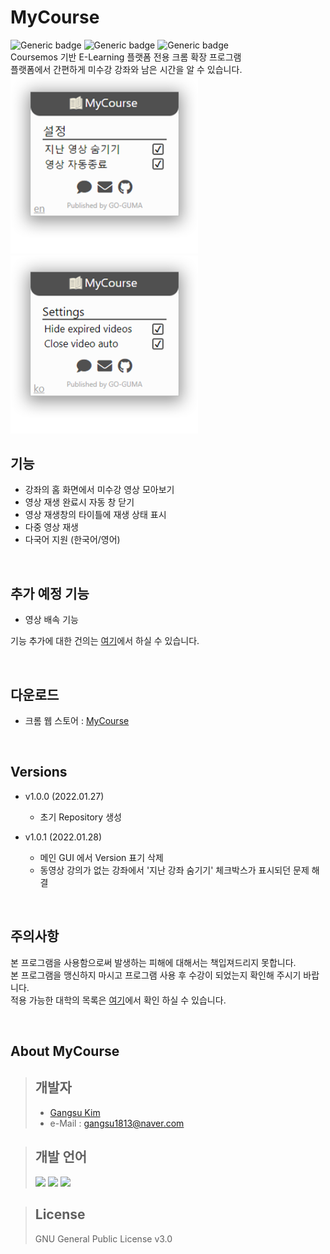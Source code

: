 # MyCourse
![Generic badge](https://img.shields.io/badge/Version-1.1.0-green.svg)
![Generic badge](https://img.shields.io/badge/Publishing-1.1.0-green.svg)
![Generic badge](https://img.shields.io/badge/Last_Update-2022Jan31-green.svg)  
Coursemos 기반 E-Learning 플랫폼 전용 크롬 확장 프로그램   
플랫폼에서 간편하게 미수강 강좌와 남은 시간을 알 수 있습니다.  
<img src="Images/MainGUI_v1.1.0.ko.png" width="300"/>
<img src="Images/MainGUI_v1.1.0.en.png" width="300"/>   

## 기능
- 강좌의 홈 화면에서 미수강 영상 모아보기
- 영상 재생 완료시 자동 창 닫기
- 영상 재생창의 타이틀에 재생 상태 표시
- 다중 영상 재생
- 다국어 지원 (한국어/영어)

<br>

## 추가 예정 기능
- 영상 배속 기능  

기능 추가에 대한 건의는 [여기][MyCourseFeedback]에서 하실 수 있습니다.

<br>

## 다운로드
- 크롬 웹 스토어 : [MyCourse][MyCourse_Chrome]

<br>

## Versions
* v1.0.0 (2022.01.27)
  * 초기 Repository 생성

* v1.0.1 (2022.01.28)
  * 메인 GUI 에서 Version 표기 삭제
  * 동영상 강의가 없는 강좌에서 '지난 강좌 숨기기' 체크박스가 표시되던 문제 해결

<br>

## 주의사항
본 프로그램을 사용함으로써 발생하는 피해에 대해서는 책입져드리지 못합니다.  
본 프로그램을 맹신하지 마시고 프로그램 사용 후 수강이 되었는지 확인해 주시기 바랍니다.  
적용 가능한 대학의 목록은 [여기][Univ]에서 확인 하실 수 있습니다.  

<br>

## About MyCourse
> ## 개발자
> * [Gangsu Kim][GangsuKim]
> * e-Mail : gangsu1813@naver.com

> ## 개발 언어
> <img height="30" src="https://img.shields.io/badge/HTML5-E34F26?style=flat-square&logo=HTML5&logoColor=white"/> <img height="30" src="https://img.shields.io/badge/CSS3-1572B6?style=flat-square&logo=CSS3&logoColor=white"/> <img height="30" src="https://img.shields.io/badge/JavaScript-F7DF1E?style=flat-square&logo=JavaScript&logoColor=white"/>

> ## License
> GNU General Public License v3.0 
<!-- Markdwon Links-->
[GangsuKim]: https://github.com/GangsuKim
[MyCourseFeedback]: http://go-guma.com/bbs/board.php?bo_table=MyCourse
[MyCourse_Chrome]: https://chrome.google.com/webstore/detail/mycourse/hccakmcanlejgbahgglencckckkbhohn?hl=ko
[Univ]: Univ.md

<!-- ![Generic badge](https://img.shields.io/badge/Pending-1.0.1-orange.svg) -->

